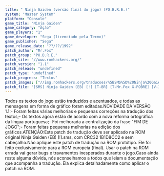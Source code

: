 ```yaml
---
title: " Ninja Gaiden (versão final do jogo) (PO.B.R.E.)"
system: "Master System"
platform: "Console"
game_title: "Ninja Gaiden"
game_category: "Ação"
game_players: "1"
game_developer: "Sega (licenciado pela Tecmo)"
game_publisher: "Sega"
game_release_date: "??/??/1992"
patch_author: "Mr.Fox"
patch_group: "PO.B.R.E."
patch_site: "//www.romhackers.org/"
patch_version: "1.1"
patch_release: "undefined"
patch_type: "undefined"
patch_progress: "Textos"
patch_images: ["//img.romhackers.org/traducoes/%5BSMS%5D%20Ninja%20Gaiden%20-%20POBRE%20-%204.png","//img.romhackers.org/traducoes/%5BSMS%5D%20Ninja%20Gaiden%20-%20POBRE%20-%205.png","//img.romhackers.org/traducoes/%5BSMS%5D%20Ninja%20Gaiden%20-%20POBRE%20-%206.png"]
patch_file: "[SMS] Ninja Gaiden (EB) [!] [T-BR] [T-Mr.Fox G-POBRE] [V-1.1 P-100% A-2017].zip"
---
```

Todos os textos do jogo estão traduzidos e acentuados, e todas as mensagens em forma de gráfico foram editadas.NOVIDADE DA VERSÃO 1.1:- Foram feitas várias melhorias e pequenas correções na tradução dos textos;- Os textos agora estão de acordo com a nova reforma ortográfica da língua portuguesa;- Foi melhorada a centralização da frase "FIM DE JOGO";- Foram feitas pequenas melhorias na edição dos gráficos.ATENÇÃO:Este patch de tradução deve ser aplicado na ROM original Ninja Gaiden (EB) [!].sms, com CRC32 1B1D8CC2 e sem cabeçalho.Não aplique este patch de tradução na ROM protótipo. Ele foi feito exclusivamente para a ROM europeia (final). Usar o patch na ROM errada vai gerar bugs e travamentos inesperados durante o jogo.Caso ainda reste alguma dúvida, nós aconselhamos a todos que leiam a documentação que acompanha a tradução. Ela explica detalhadamente como aplicar o patch na ROM.